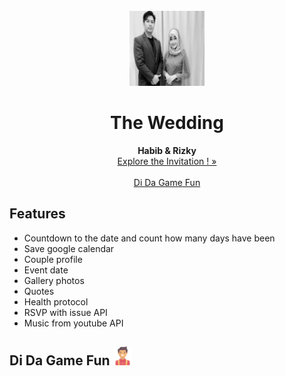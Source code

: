 <div id="top"></div>
<!--
*** Thanks for checking out our wedding invitation template.
*** Don't forget to give the project a star!
*** Thanks again! Now go create something AMAZING! :D
-->


<!-- PROJECT LOGO -->
<br />
<div align="center">
  <a href="https://github.com/DiDaGameFun">
    <img src="images/readme/half%20circle.png" alt="Logo" width="120" height="120">
  </a>

  <h1 align="center">The Wedding</h1>

  <p align="center">
    <strong>Habib & Rizky</strong>
    <br />
    <a href="https://github.com/DiDaGameFun">Explore the Invitation ! »</a>
    <br />
    <br />
    <a href="https://github.com/DiDaGameFun">Di Da Game Fun</a>
  </p>
</div>

## Features
- Countdown to the date and count how many days have been
- Save google calendar
- Couple profile
- Event date
- Gallery photos
- Quotes
- Health protocol
- RSVP with issue API
- Music from youtube API

<!-- The wedding -->
## Di Da Game Fun <img src="images/readme/man.png" width="30px">
